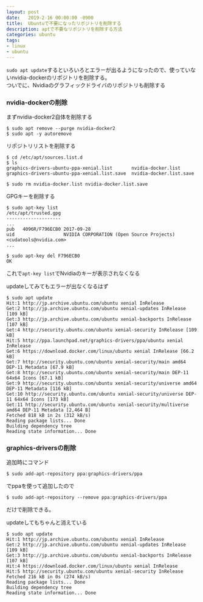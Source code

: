 ```yaml
---
layout: post
date:   2019-2-16 00:00:00 -0900
title:  Ubuntuで不要になったリポジトリを削除する
description: aptで不要なリポジトリを削除する方法
categories: ubuntu
tags:
- linux
- ubuntu
---
```



`sudo apt update`するといろいろとエラーが出るようになったので、使っていないnvidia-dockerのリポジトリを削除する。  
ついでに、Nvidiaのグラフィックドライバのリポジトリも削除する


### nvidia-dockerの削除
まずnvidia-docker2自体を削除する
```shell-session
$ sudo apt remove --purge nvidia-docker2
$ sudo apt -y autoremove
```

リポジトリリストを削除する
```shell-session
$ cd /etc/apt/sources.list.d
$ ls 
graphics-drivers-ubuntu-ppa-xenial.list       nvidia-docker.list
graphics-drivers-ubuntu-ppa-xenial.list.save  nvidia-docker.list.save

$ sudo rm nvidia-docker.list nvidia-docker.list.save
```

GPGキーを削除する
```shell-session
$ sudo apt-key list
/etc/apt/trusted.gpg
--------------------
...
pub   4096R/F796ECB0 2017-09-28
uid                  NVIDIA CORPORATION (Open Source Projects) <cudatools@nvidia.com>
...

$ sudo apt-key del F796ECB0
OK
```
これで`apt-key list`でNvidiaのキーが表示されなくなる

updateしてみてもエラーが出なくなるはず
```shell-session
$ sudo apt update
Hit:1 http://jp.archive.ubuntu.com/ubuntu xenial InRelease
Get:2 http://jp.archive.ubuntu.com/ubuntu xenial-updates InRelease [109 kB]                            
Get:3 http://jp.archive.ubuntu.com/ubuntu xenial-backports InRelease [107 kB]                                                
Get:4 http://security.ubuntu.com/ubuntu xenial-security InRelease [109 kB]                                                   
Hit:5 http://ppa.launchpad.net/graphics-drivers/ppa/ubuntu xenial InRelease       
Get:6 https://download.docker.com/linux/ubuntu xenial InRelease [66.2 kB]         
Get:7 http://security.ubuntu.com/ubuntu xenial-security/main amd64 DEP-11 Metadata [67.9 kB]
Get:8 http://security.ubuntu.com/ubuntu xenial-security/main DEP-11 64x64 Icons [67.1 kB]
Get:9 http://security.ubuntu.com/ubuntu xenial-security/universe amd64 DEP-11 Metadata [116 kB]
Get:10 http://security.ubuntu.com/ubuntu xenial-security/universe DEP-11 64x64 Icons [173 kB]
Get:11 http://security.ubuntu.com/ubuntu xenial-security/multiverse amd64 DEP-11 Metadata [2,464 B]
Fetched 818 kB in 2s (312 kB/s)     
Reading package lists... Done
Building dependency tree       
Reading state information... Done
```


### graphics-driversの削除
追加時にコマンド
```shell-session
$ sudo add-apt-repository ppa:graphics-drivers/ppa
```
でppaを使って追加したので
```shell-session
$ sudo add-apt-repository --remove ppa:graphics-drivers/ppa
```
だけで削除できる。

updateしてもちゃんと消えている
```shell-session
$ sudo apt update
Hit:1 http://jp.archive.ubuntu.com/ubuntu xenial InRelease
Get:2 http://jp.archive.ubuntu.com/ubuntu xenial-updates InRelease [109 kB]                           
Get:3 http://jp.archive.ubuntu.com/ubuntu xenial-backports InRelease [107 kB]                                   
Hit:4 https://download.docker.com/linux/ubuntu xenial InRelease                                                  
Hit:5 http://security.ubuntu.com/ubuntu xenial-security InRelease                                                
Fetched 216 kB in 0s (274 kB/s)
Reading package lists... Done
Building dependency tree       
Reading state information... Done
```

